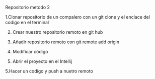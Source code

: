 Repositorio metodo 2

1.Clonar repositorio de un compalero  con un git clone y el enclace del codigo en el terminal 

2. Crear nuestro repositorio remoto en git hub
   
4. Añadir repositorio remoto con git remote add origin
   
6. Modificar código
   
4. Abrir el proyecto en el Intellij
   
5.Hacer un codigo y push a nuetro remoto
